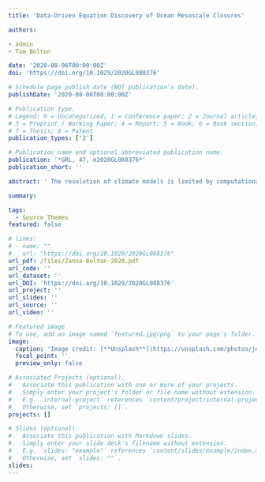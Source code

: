 ```yaml
---
title: 'Data-Driven Equation Discovery of Ocean Mesoscale Closures'

authors:

- admin
- Tom_Bolton

date: '2020-08-06T00:00:00Z'
doi: 'https://doi.org/10.1029/2020GL088376'

# Schedule page publish date (NOT publication's date).
publishDate: '2020-08-06T00:00:00Z'

# Publication type.
# Legend: 0 = Uncategorized; 1 = Conference paper; 2 = Journal article;
# 3 = Preprint / Working Paper; 4 = Report; 5 = Book; 6 = Book section;
# 7 = Thesis; 8 = Patent
publication_types: ['2']

# Publication name and optional abbreviated publication name.
publication: '*GRL, 47, e2020GL088376*'
publication_short: ''

abstract: ' The resolution of climate models is limited by computational cost. Therefore, we must rely on parameterizations to represent processes occurring below the scale resolved by the models. Here, we focus on parameterizations of ocean mesoscale eddies and employ machine learning (ML), namely, relevance vector machines (RVMs) and convolutional neural networks (CNNs), to derive computationally efficient parameterizations from data, which are interpretable and/or encapsulate physics. In particular, we demonstrate the usefulness of the RVM algorithm to reveal closed-form equations for eddy parameterizations with embedded conservation laws. When implemented in an idealized ocean model, all parameterizations improve the statistics of the coarse-resolution simulation. The CNN is more stable than the RVM such that its skill in reproducing the high-resolution simulation is higher than the other schemes; however, the RVM scheme is interpretable. This work shows the potential for new physics-aware interpretable ML turbulence parameterizations for use in ocean climate models.'

summary: 

tags:
  - Source Themes
featured: false

# links:
# - name: ""
#   url: "https://doi.org/10.1029/2020GL088376"
url_pdf: /files/Zanna-Bolton-2020.pdf
url_code: ''
url_dataset: ''
url_DOI: 'https://doi.org/10.1029/2020GL088376'
url_project: ''
url_slides: ''
url_source: ''
url_video: ''

# Featured image
# To use, add an image named `featured.jpg/png` to your page's folder.
image:
  caption: 'Image credit: [**Unsplash**](https://unsplash.com/photos/jdD8gXaTZsc)'
  focal_point: ''
  preview_only: false

# Associated Projects (optional).
#   Associate this publication with one or more of your projects.
#   Simply enter your project's folder or file name without extension.
#   E.g. `internal-project` references `content/project/internal-project/index.md`.
#   Otherwise, set `projects: []`.
projects: []

# Slides (optional).
#   Associate this publication with Markdown slides.
#   Simply enter your slide deck's filename without extension.
#   E.g. `slides: "example"` references `content/slides/example/index.md`.
#   Otherwise, set `slides: ""`.
slides:
---
```

